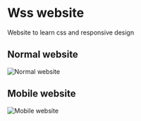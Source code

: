 # Wss website
Website to learn css and responsive design
## Normal website
![Normal website](https://i.ibb.co/cvCCxhM/screencapture-localhost-web1-2023-04-06-17-01-44.jpg)
## Mobile website
![Mobile website](https://i.ibb.co/yFmHyky/screencapture-localhost-web1-2023-04-06-17-02-16.jpg)
